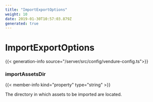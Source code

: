 ```yaml
---
title: "ImportExportOptions"
weight: 10
date: 2019-01-30T10:57:03.879Z
generated: true
---
```

<!-- This file was generated from the Vendure TypeScript source. Do not modify. Instead, re-run "generate-docs" -->


# ImportExportOptions

{{< generation-info source="/server/src/config/vendure-config.ts">}}



### importAssetsDir

{{< member-info kind="property" type="string" >}}

The directory in which assets to be imported are located.

